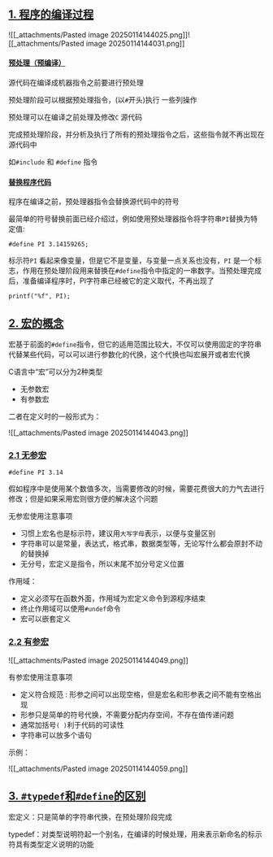 ## [1. 程序的编译过程](https://doc.itprojects.cn/0004.zhishi.c/0002.doc/index.html#/10.3.define?id=_1-%e7%a8%8b%e5%ba%8f%e7%9a%84%e7%bc%96%e8%af%91%e8%bf%87%e7%a8%8b)

![[_attachments/Pasted image 20250114144025.png]]![[_attachments/Pasted image 20250114144031.png]]

#### [预处理（预编译）](https://doc.itprojects.cn/0004.zhishi.c/0002.doc/index.html#/10.3.define?id=%e9%a2%84%e5%a4%84%e7%90%86%ef%bc%88%e9%a2%84%e7%bc%96%e8%af%91%ef%bc%89)

源代码在编译成机器指令之前要进行预处理

预处理阶段可以根据预处理指令，(以`#`开头)执行 一些列操作

预处理可以在编译之前处理及修改`C` 源代码

完成预处理阶段，并分析及执行了所有的预处理指令之后，这些指令就不再出现在源代码中

如`#include` 和 `#define` 指令

#### [替换程序代码](https://doc.itprojects.cn/0004.zhishi.c/0002.doc/index.html#/10.3.define?id=%e6%9b%bf%e6%8d%a2%e7%a8%8b%e5%ba%8f%e4%bb%a3%e7%a0%81)

程序在编译之前，预处理器指令会替换源代码中的符号

最简单的符号替换前面已经介绍过，例如使用预处理器指令将字符串`PI`替换为特定值:

```
#define PI 3.14159265;
```

标示符`PI` 看起来像变量，但是它不是变量，与变量一点关系也没有，`PI` 是一个标志，作用在预处理阶段用来替换在`#define`指令中指定的一串数字。当预处理完成后，准备编译程序时，PI字符串已经被它的定义取代，不再出现了

```
printf("%f", PI);
```

## [2. 宏的概念](https://doc.itprojects.cn/0004.zhishi.c/0002.doc/index.html#/10.3.define?id=_2-%e5%ae%8f%e7%9a%84%e6%a6%82%e5%bf%b5)

宏基于前面的`#define`指令，但它的适用范围比较大，不仅可以使用固定的字符串代替某些代码，可以可以进行参数化的代换，这个代换也叫宏展开或者宏代换

C语言中“宏”可以分为2种类型

- 无参数宏
- 有参数宏

二者在定义时的一般形式为：

![[_attachments/Pasted image 20250114144043.png]]

### [2.1 无参宏](https://doc.itprojects.cn/0004.zhishi.c/0002.doc/index.html#/10.3.define?id=_21-%e6%97%a0%e5%8f%82%e5%ae%8f)

```
#define PI 3.14
```

假如程序中是使用某个数值多次，当需要修改的时候，需要花费很大的力气去进行修改；但是如果采用宏则很方便的解决这个问题

无参宏使用注意事项

- 习惯上宏名也是标示符，建议用`大写字母`表示，以便与变量区别
- 字符串可以是常量，表达式，格式串，数据类型等，无论写什么都会原封不动的替换掉
- 无分号，宏定义是指令，所以末尾不加分号定义位置

作用域：

- 定义必须写在函数外面，作用域为宏定义命令到源程序结束
- 终止作用域可以使用`#undef`命令
- 宏可以嵌套定义

### [2.2 有参宏](https://doc.itprojects.cn/0004.zhishi.c/0002.doc/index.html#/10.3.define?id=_22-%e6%9c%89%e5%8f%82%e5%ae%8f)

![[_attachments/Pasted image 20250114144049.png]]

有参宏使用注意事项

- 定义符合规范 : 形参之间可以出现空格，但是宏名和形参表之间不能有空格出现
- 形参只是简单的符号代换，不需要分配内存空间，不存在值传递问题
- 通常加括号`( )`利于代码的可读性
- 字符串可以放多个语句

示例：

![[_attachments/Pasted image 20250114144059.png]]

## [3. `#typedef`和`#define`的区别](https://doc.itprojects.cn/0004.zhishi.c/0002.doc/index.html#/10.3.define?id=_3-typedef%e5%92%8cdefine%e7%9a%84%e5%8c%ba%e5%88%ab)

宏定义：只是简单的字符串代换，在预处理阶段完成

typedef：对类型说明符起一个别名，在编译的时候处理，用来表示新命名的标示符具有类型定义说明的功能
